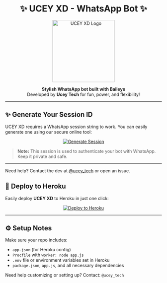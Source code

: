 <h1 align="center">✨ UCEY XD - WhatsApp Bot ✨</h1>

<p align="center">
  <img src="https://i.imgur.com/AhK98lU.png" width="200" alt="UCEY XD Logo"/>
</p>

<p align="center">
  <b>Stylish WhatsApp bot built with Baileys</b> <br>
  Developed by <strong>Ucey Tech</strong> for fun, power, and flexibility!
</p>

---
## ✨ Generate Your Session ID

UCEY XD requires a WhatsApp session string to work. You can easily generate one using our secure online tool:

<p align="center">
  <a href="https://dark-pair-code.onrender.com/" target="_blank">
    <img src="https://img.shields.io/badge/GENERATE%20SESSION-green?style=for-the-badge&logo=whatsapp&logoColor=white" alt="Generate Session">
  </a>
</p>

> **Note:** This session is used to authenticate your bot with WhatsApp. Keep it private and safe.

---

Need help? Contact the dev at [@ucey_tech](https://wa.me/+263779331359) or open an issue.

## 🚀 Deploy to Heroku

Easily deploy **UCEY XD** to Heroku in just one click:

<p align="center">
  <a href="https://heroku.com/deploy?template=https://github.com/user1463/UCEY-xd">
    <img src="https://www.herokucdn.com/deploy/button.svg" alt="Deploy to Heroku"/>
  </a>
</p>

---

## ⚙️ Setup Notes

Make sure your repo includes:
- `app.json` (for Heroku config)
- `Procfile` with `worker: node app.js`
- `.env` file or environment variables set in Heroku
- `package.json`, `app.js`, and all necessary dependencies

Need help customizing or setting up? Contact: `@ucey_tech`
